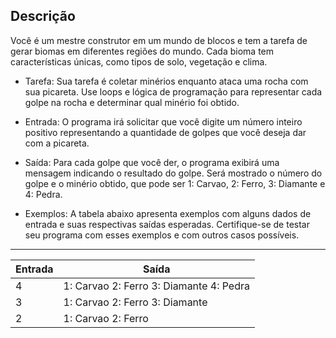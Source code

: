 Descrição
---------------------
Você é um mestre construtor em um mundo de blocos e tem a tarefa de gerar biomas em diferentes regiões do mundo. Cada bioma tem características únicas, como tipos de solo, vegetação e clima.

* Tarefa: Sua tarefa é coletar minérios enquanto ataca uma rocha com sua picareta. Use loops e lógica de programação para representar cada golpe na rocha e determinar qual minério foi obtido.

* Entrada: O programa irá solicitar que você digite um número inteiro positivo representando a quantidade de golpes que você deseja dar com a picareta.

* Saída: Para cada golpe que você der, o programa exibirá uma mensagem indicando o resultado do golpe. Será mostrado o número do golpe e o minério obtido, que pode ser 1: Carvao, 2: Ferro, 3: Diamante e 4: Pedra.

* Exemplos: A tabela abaixo apresenta exemplos com alguns dados de entrada e suas respectivas saídas esperadas. Certifique-se de testar seu programa com esses exemplos e com outros casos possíveis.
------------
| Entrada | Saída |
| ------ | ------ |
| 4      | 1: Carvao 2: Ferro 3: Diamante 4: Pedra |
| 3 | 1: Carvao 2: Ferro 3: Diamante |
| 2 | 1: Carvao 2: Ferro